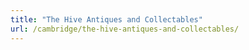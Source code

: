 ```yaml
---
title: "The Hive Antiques and Collectables"
url: /cambridge/the-hive-antiques-and-collectables/
---
```

